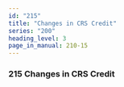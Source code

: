 ```yaml
---
id: "215"
title: "Changes in CRS Credit"
series: "200"
heading_level: 3
page_in_manual: 210-15
---
```


### 215 Changes in CRS Credit
